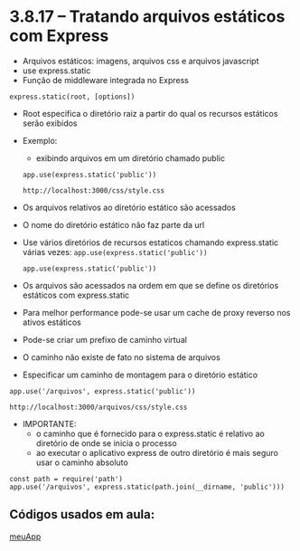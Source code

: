 # 3.8.17 – Tratando arquivos estáticos com Express

- Arquivos estáticos: imagens, arquivos css e arquivos javascript
- use express.static
- Função de middleware integrada no Express

```express.static(root, [options])```

- Root especifica o diretório raiz a partir do qual os recursos estáticos serão exibidos
- Exemplo:
  - exibindo arquivos em um diretório chamado public
  ```
  app.use(express.static('public'))
  ```

  ```
  http://localhost:3000/css/style.css
  ```

- Os arquivos relativos ao diretório estático são acessados
- O nome do diretório estático não faz parte da url
- Use vários diretórios de recursos estaticos chamando express.static várias vezes:
  ```app.use(express.static('public'))```

  ```app.use(express.static('public'))```

- Os arquivos são acessados na ordem em que se define os diretórios estáticos com express.static
- Para melhor performance pode-se usar um cache de proxy reverso nos ativos estáticos
- Pode-se criar um prefixo de caminho virtual
- O caminho não existe de fato no sistema de arquivos
- Especificar um caminho de montagem para o diretório estático

```app.use('/arquivos', express.static('public'))```

```http://localhost:3000/arquivos/css/style.css```

- IMPORTANTE:
  - o caminho que é fornecido para o express.static é relativo ao diretório de onde se inicia o processo
  - ao executar o aplicativo express de outro diretório é mais seguro usar o caminho absoluto

```
const path = require('path')
app.use('/arquivos', express.static(path.join(__dirname, 'public')))
```





## Códigos usados em aula:

[meuApp](/nodeJs/codigos/meuApp/)